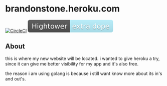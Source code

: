 # brandonstone.heroku.com

[![CircleCI](https://circleci.com/gh/CircleCI-Public/circleci-cli.svg?style=shield)](https://circleci.com/gh/brandonstone/brandonstone.herokuapp.com)
[![SuperDopeBadge](./static/images/hightower-dope.svg)](https://github.com/runatlantis/atlantis/)

## About

this is where my new website will be located. i wanted to give heroku a try, since it can give me better visibility for my app
and it's also free. 

the reason i am using golang is because i still want know more about its in's and out's.
